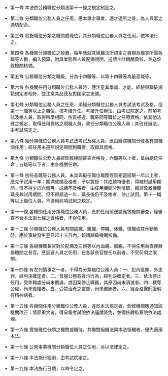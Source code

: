 * 第一條 本法依公務職位分類法第十一條之規定制定之。

* 第二條 分類職位公務人員之任用，應本專才專業，適才適所之旨，為人與事之適切配合。

* 第三條 實施職位分類之機關或職位，其分類職位公務人員之任用，依本法行之。

* 第四條 各機關分類職位之設置，每年應就其組織法所規定之員額及職掌所需各職等人數，編入預算，附具業務與人員配備說明，送請主計機關彙核，並送銓敘機關核備。

* 第五條 公務職位分類之職級，分為十四職等，以第十四職等為最高職等。

* 第六條 各機關任用分類職位公務人員時，應注意其學識、才能、經驗與職級規範規定者相符，並注意其品德及對國家之忠誠。

* 第七條 分類職位公務人員之任用，須經分類職位公務人員考試法考試及格。但第十一職等以上之職位，按考績升任。考績升任辦法，由考試院定之。前項考試及格人員，取得所學相同、性質相近、職系同等職位之任用資格。依其他法律之規定，取得任用資格之現職人員，改任分類職位公務人員；其改任辦法，由考試院定之。

* 第八條 經分類職位公務人員考試法考試及格人員，應由銓敘機關分發各有關機關任用；經任用未遵照規定期間到職者，取銷其資格。

* 第九條 分類職位公務人員經銓敘機關審查合格後，六職等以上者，呈由總統任命；五職等以下者，由各機關任命。

* 第十條 初任各職等公務人員，未具與擬任職位職務性質相當經驗一年以上者，應先予試用一年；期滿成績及格者，予以實授：其成績特優者，得縮短試用期閒。惟不得少於六個月。成績不及格者，由任用機關分別情節，報請銓敘機關延長其試用期間。但不得超過一年，延長後仍不及格者，停止試用。第十一職等以上職位人員，不適用前項試用之規定。

* 第十一條 各機關任用分類職位公務人員，應於任用前送請銓敘機關審查，經審查不合本法第七條之資格者，不得任用。

* 第十二條 分類職位公務人員有關調職、離職、停職、休職、復職或其他動態時，應於事故發生翌日起十五日內，報請歸級機關核備。

* 第十三條 各級機關長官對於配偶及三親等以內血親、姻親，不得任用為直接隸屬機關之長官。應迴避人員之任用，在各該長官接任以前者，不受前項之限制。

* 第十四條 有左列情事之一者，不得為分類職位公務人員：一、犯內亂罪、外患罪，經判決確定者。二、曾服公務有貪污行為，經判決確定者。三、依法停止任用，受休職處分尚未期滿，或因案停止職務，其原因尚未消滅者。四、褫奪公權，尚未復權者。五、受禁治產之宣告，尚未撤銷者。六、經合格醫師證明有精神病者。

* 第十五條 各機關任用分類職位公務人員，違反本法規定者，銓敘機關應通知該機關改正；情節重大者，得呈報考試院依法逕請降免，並得核轉監察院依法處理。

* 第十六條 實施職位分類之機關或職位，其機關組織法與本法牴觸者，優先適用本法。

* 第十七條 公營事業機關分類職位人員之任用，另以法律定之。

* 第十八條 本法施行細則，由考試院定之。

* 第十九條 本法施行日期，以命令定之。

